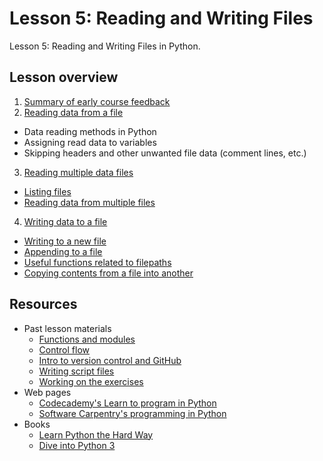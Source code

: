 # Lesson 5: Reading and Writing Files
Lesson 5: Reading and Writing Files in Python. 

## Lesson overview
1. [Summary of early course feedback](Lesson/midterm-feedback.md)
2. [Reading data from a file](Lesson/reading-data-from-file.md)
  - Data reading methods in Python
  - Assigning read data to variables
  - Skipping headers and other unwanted file data (comment lines, etc.)
3. [Reading multiple data files](Lesson/reading-multiple-files.md)
  - [Listing files](Lesson/reading-multiple-files.md#list-files)
  - [Reading data from multiple files](Lesson/reading-multiple-files.md#read-multiple)
4. [Writing data to a file](Lesson/writing-to-file.md)
  - [Writing to a new file](Lesson/writing-to-file.md#Writing-to-a-new-file)
  - [Appending to a file](Lesson/writing-to-file.md#append)
  - [Useful functions related to filepaths](Lesson/writing-to-file.md#useful-functions)
  - [Copying contents from a file into another](Lesson/writing-to-file.md#copying-files)
  
## Resources
- Past lesson materials
  - [Functions and modules](https://github.com/Python-for-geo-people/Functions-and-modules)
  - [Control flow](https://github.com/Python-for-geo-people/Control-flow)
  - [Intro to version control and GitHub](https://github.com/Python-for-geo-people/Diving-into-Python/tree/master/Lesson/intro-to-GitHub.md)
  - [Writing script files](https://github.com/Python-for-geo-people/Diving-into-Python/tree/master/Lesson/writing-scripts.md)
  - [Working on the exercises](https://github.com/Python-for-geo-people/Diving-into-Python/tree/master/Lesson/working-on-assignment.md)
- Web pages
  - [Codecademy's Learn to program in Python](https://www.codecademy.com/learn/python)
  - [Software Carpentry's programming in Python](https://swcarpentry.github.io/python-novice-inflammation/)
- Books
  - [Learn Python the Hard Way](http://learnpythonthehardway.org/book/)
  - [Dive into Python 3](http://www.diveinto.org/python3/)
